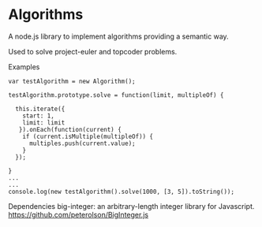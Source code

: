 Algorithms
============
A node.js library to implement algorithms providing a semantic way.

Used to solve project-euler and topcoder problems.

Examples

    var testAlgorithm = new Algorithm();
  
    testAlgorithm.prototype.solve = function(limit, multipleOf) {
  
      this.iterate({
        start: 1,
        limit: limit
       }).onEach(function(current) {
        if (current.isMultiple(multipleOf)) {
          multiples.push(current.value);
        }
      });
    
    }
    ...
    ...
    console.log(new testAlgorithm().solve(1000, [3, 5]).toString());

Dependencies
	big-integer: an arbitrary-length integer library for Javascript. 
	https://github.com/peterolson/BigInteger.js
